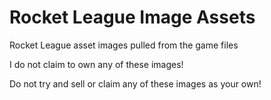 # Rocket League Image Assets
Rocket League asset images pulled from the game files

I do not claim to own any of these images!

Do not try and sell or claim any of these images as your own!
